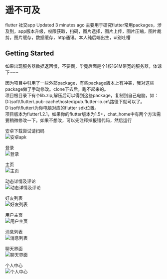 # 遥不可及

flutter 社交app Updated 3 minutes ago 主要用于研究flutter常用packages，涉及到，app版本升级，权限获取，扫码，图片选择，图片上传，图片压缩，图片裁剪，图片缓存，数据缓存，http通讯。本人纯后端出生，ui别吐槽

## Getting Started

如果出现服务器数据返回慢，不要慌，毕竟后面是个1核1G1M带宽的服务器，体谅下～～<br>

因为项目中引用了一些外部package，有些package版本上有冲突，我对这些package做了手动修改。clone下去后，跑不起来的。<br>
项目根目录下有个lib.zip,解压后可以得到这些package，复制到自己电脑，如：D:\soft\flutter\\.pub-cache\hosted\pub.flutter-io.cn\路径下就可以了。D:\soft\flutter\为你电脑对应的flutter sdk位置。<br>
项目版本为flutter1.2.1，如果你的flutter版本为1.5+，chat_home中有两个方法需要稍微修改一下。如果不想改，可以先注释掉报错代码，然后运行<br>

安卓下载尝试请扫码<br> 
![安卓apk](https://assets-store-cdn.48lu.cn/assets-store/6f5a3202c72d3aeaecb667395432b842.png?x-oss-process=image/resize,m_lfit,h_800,w_800)  

登录<br> 
![登录](https://assets-store-cdn.48lu.cn/assets-store/2af587e7fef13f3ab0189bce36357caf.jpg?x-oss-process=image/resize,m_lfit,h_800,w_800)

主页<br> 
![主页](https://assets-store-cdn.48lu.cn/assets-store/ef9601abb07b9d3a15d9e7f4994b64d7.jpg?x-oss-process=image/resize,m_lfit,h_800,w_800)

动态详情及评论<br> 
![动态详情及评论](https://assets-store-cdn.48lu.cn/assets-store/8ae35d39a12b85df946db6d2a7e1c294.jpg?x-oss-process=image/resize,m_lfit,h_800,w_800)

好友列表<br> 
![好友列表](https://assets-store-cdn.48lu.cn/assets-store/fc0fc1276fef02a2b041ea7d777e5b8f.jpg?x-oss-process=image/resize,m_lfit,h_800,w_800)

用户主页<br> 
![用户主页](https://assets-store-cdn.48lu.cn/assets-store/f1b5276baaf2b6b348dcddbba74e9ff9.jpg?x-oss-process=image/resize,m_lfit,h_800,w_800)

消息列表<br> 
![消息列表](https://assets-store-cdn.48lu.cn/assets-store/0f59ca528950e947f19ca9cb84c40cf0.jpg?x-oss-process=image/resize,m_lfit,h_800,w_800)

聊天界面<br> 
![聊天界面](https://assets-store-cdn.48lu.cn/assets-store/d6a11245be8473811a830fcda74eecd1.jpg?x-oss-process=image/resize,m_lfit,h_800,w_800)

个人中心<br> 
![个人中心](https://assets-store-cdn.48lu.cn/assets-store/07ce79ff20f93029b5064c328027da6d.jpg?x-oss-process=image/resize,m_lfit,h_800,w_800)